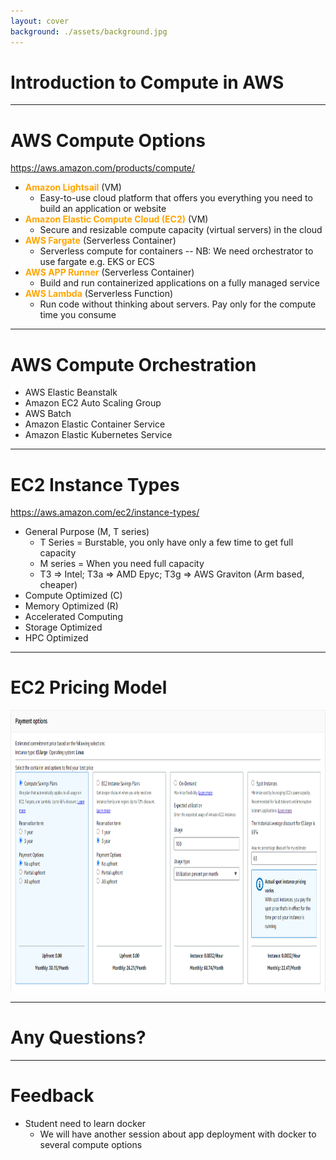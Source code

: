 ```yaml
---
layout: cover
background: ./assets/background.jpg
---
```


# Introduction to Compute in AWS

---

# AWS Compute Options

https://aws.amazon.com/products/compute/

<v-clicks>

* <span style="color:orange">**Amazon Lightsail**</span> (VM)
    * Easy-to-use cloud platform that offers you everything you need to build an application or website
* <span style="color:orange">**Amazon Elastic Compute Cloud (EC2)**</span> (VM)
    * Secure and resizable compute capacity (virtual servers) in the cloud
* <span style="color:orange">**AWS Fargate**</span> (Serverless Container)
    * Serverless compute for containers -- NB: We need orchestrator to use fargate e.g. EKS or ECS 
* <span style="color:orange">**AWS APP Runner**</span> (Serverless Container)
    * Build and run containerized applications on a fully managed service
* <span style="color:orange">**AWS Lambda**</span> (Serverless Function)
    * Run code without thinking about servers. Pay only for the compute time you consume
</v-clicks>

---

# AWS Compute Orchestration

* AWS Elastic Beanstalk
* Amazon EC2 Auto Scaling Group
* AWS Batch
* Amazon Elastic Container Service
* Amazon Elastic Kubernetes Service

---

# EC2 Instance Types
https://aws.amazon.com/ec2/instance-types/

* General Purpose (M, T series)
    * T Series = Burstable, you only have only a few time to get full capacity
    * M series = When you need full capacity
    * T3 => Intel; T3a => AMD Epyc; T3g => AWS Graviton (Arm based, cheaper)
* Compute Optimized (C)
* Memory Optimized (R)
* Accelerated Computing
* Storage Optimized
* HPC Optimized

---

# EC2 Pricing Model

<img src="assets/images/compute-pricing.png" style="height:450px" />

---

# Any Questions?

---

# Feedback

* Student need to learn docker
    * We will have another session about app deployment with docker to several compute options